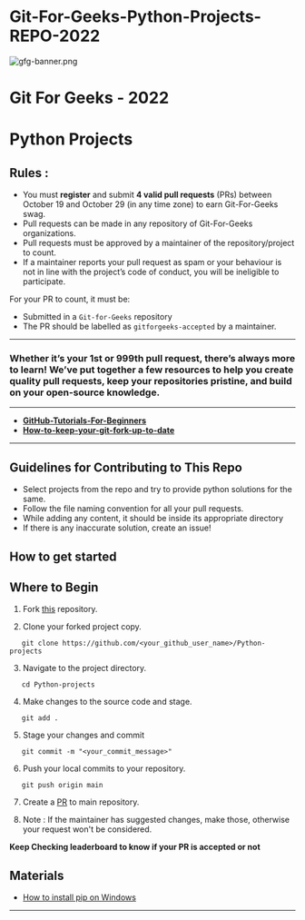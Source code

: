 # Git-For-Geeks-Python-Projects-REPO-2022

![gfg-banner.png](https://user-images.githubusercontent.com/90423812/195241228-23e70dec-a9d8-4dd6-bd84-a1b21eae2cb5.png)

# **Git For Geeks - 2022**

# **Python Projects**

## Rules :

- You must **register** and submit **4 valid pull requests** (PRs) between October 19 and October 29 (in any time zone) to earn Git-For-Geeks swag.
- Pull requests can be made in any repository of Git-For-Geeks organizations.
- Pull requests must be approved by a maintainer of the repository/project to count.
- If a maintainer reports your pull request as spam or your behaviour is not in line with the project’s code of conduct, you will be ineligible to participate.

For your PR to count, it must be:

- Submitted in a `Git-for-Geeks` repository
- The PR should be labelled as `gitforgeeks-accepted` by a maintainer.

---

### Whether it’s your 1st or 999th pull request, there’s always more to learn! We’ve put together a few resources to help you create quality pull requests, keep your repositories pristine, and build on your open-source knowledge.

---

- [**GitHub-Tutorials-For-Beginners**](https://product.hubspot.com/blog/git-and-github-tutorial-for-beginners)
- [**How-to-keep-your-git-fork-up-to-date**](https://stefanbauer.me/articles/how-to-keep-your-git-fork-up-to-date)

---

## Guidelines for Contributing to This Repo

- Select projects from the repo and try to provide python solutions for the same.
- Follow the file naming convention for all your pull requests.
- While adding any content, it should be inside its appropriate directory
- If there is any inaccurate solution, create an issue!

## How to get started

## Where to Begin

1. Fork [this](https://github.com/Git-For-Geeks/Python-projects) repository.

2. Clone your forked project copy.
```
   git clone https://github.com/<your_github_user_name>/Python-projects
```

3. Navigate to the project directory.

```
   cd Python-projects
```

4. Make changes to the source code and stage.

```
   git add .
```

5. Stage your changes and commit

```
   git commit -m "<your_commit_message>"
```

6. Push your local commits to your repository.

```
   git push origin main
```

7.  Create a [PR](https://help.github.com/en/github/collaborating-with-issues-and-pull-requests/creating-a-pull-request) to main repository.

8. Note : If the maintainer has suggested changes, make those, otherwise your request won't be considered.

**Keep Checking leaderboard to know if your PR is accepted or not**

## Materials

- [How to install pip on Windows](https://www.geeksforgeeks.org/how-to-install-pip-on-windows/#:~:text=Step%201%3A%20Download%20the%20get,where%20the%20above%20file%20exists.&text=Step%204%3A%20Now%20wait%20through,Voila!)

---
